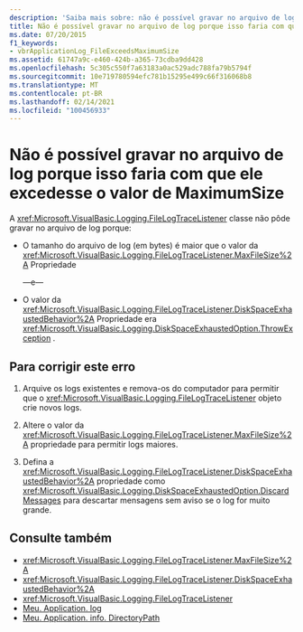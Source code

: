 ```yaml
---
description: 'Saiba mais sobre: não é possível gravar no arquivo de log porque gravar nele faria com que ele excedesse o valor MaximumSize'
title: Não é possível gravar no arquivo de log porque isso faria com que ele excedesse o valor de MaximumSize
ms.date: 07/20/2015
f1_keywords:
- vbrApplicationLog_FileExceedsMaximumSize
ms.assetid: 61747a9c-e460-424b-a365-73cdba9dd428
ms.openlocfilehash: 5c305c550f7a63183a0ac529adc788fa79b5794f
ms.sourcegitcommit: 10e719780594efc781b15295e499c66f316068b8
ms.translationtype: MT
ms.contentlocale: pt-BR
ms.lasthandoff: 02/14/2021
ms.locfileid: "100456933"
---
```

# <a name="unable-to-write-to-log-file-because-writing-to-it-would-cause-it-to-exceed-maximumsize-value"></a>Não é possível gravar no arquivo de log porque isso faria com que ele excedesse o valor de MaximumSize

A <xref:Microsoft.VisualBasic.Logging.FileLogTraceListener> classe não pôde gravar no arquivo de log porque:  
  
- O tamanho do arquivo de log (em bytes) é maior que o valor da <xref:Microsoft.VisualBasic.Logging.FileLogTraceListener.MaxFileSize%2A> Propriedade  
  
     —e—  
  
- O valor da <xref:Microsoft.VisualBasic.Logging.FileLogTraceListener.DiskSpaceExhaustedBehavior%2A> Propriedade era <xref:Microsoft.VisualBasic.Logging.DiskSpaceExhaustedOption.ThrowException> .  
  
## <a name="to-correct-this-error"></a>Para corrigir este erro  
  
1. Arquive os logs existentes e remova-os do computador para permitir que o <xref:Microsoft.VisualBasic.Logging.FileLogTraceListener> objeto crie novos logs.  
  
2. Altere o valor da <xref:Microsoft.VisualBasic.Logging.FileLogTraceListener.MaxFileSize%2A> propriedade para permitir logs maiores.  
  
3. Defina a <xref:Microsoft.VisualBasic.Logging.FileLogTraceListener.DiskSpaceExhaustedBehavior%2A> propriedade como <xref:Microsoft.VisualBasic.Logging.DiskSpaceExhaustedOption.DiscardMessages> para descartar mensagens sem aviso se o log for muito grande.  
  
## <a name="see-also"></a>Consulte também

- <xref:Microsoft.VisualBasic.Logging.FileLogTraceListener.MaxFileSize%2A>
- <xref:Microsoft.VisualBasic.Logging.FileLogTraceListener.DiskSpaceExhaustedBehavior%2A>
- <xref:Microsoft.VisualBasic.Logging.FileLogTraceListener>
- [Meu. Application. log](xref:Microsoft.VisualBasic.ApplicationServices.ApplicationBase.Log)
- [Meu. Application. info. DirectoryPath](xref:Microsoft.VisualBasic.ApplicationServices.ApplicationBase.Log)
